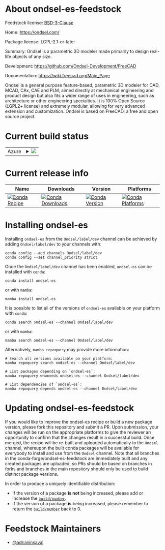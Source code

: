 About ondsel-es-feedstock
=========================

Feedstock license: [BSD-3-Clause](https://github.com/conda-forge/ondsel-es-feedstock/blob/main/LICENSE.txt)

Home: https://ondsel.com/

Package license: LGPL-2.1-or-later

Summary: Ondsel is a parametric 3D modeler made primarily to design real-life objects of any size. 

Development: https://github.com/Ondsel-Development/FreeCAD

Documentation: https://wiki.freecad.org/Main_Page

Ondsel is a general purpose feature-based, parametric 3D modeler for
CAD, MCAD, CAx, CAE and PLM, aimed directly at mechanical engineering
and product design but also fits a wider range of uses in engineering,
such as architecture or other engineering specialties. It is 100% Open
Source (LGPL2+ license) and extremely modular, allowing for very
advanced extension and customization.
Ondsel is based on FreeCAD, a free and open source project.


Current build status
====================


<table>
    
  <tr>
    <td>Azure</td>
    <td>
      <details>
        <summary>
          <a href="https://dev.azure.com/conda-forge/feedstock-builds/_build/latest?definitionId=&branchName=main">
            <img src="https://dev.azure.com/conda-forge/feedstock-builds/_apis/build/status/ondsel-es-feedstock?branchName=main">
          </a>
        </summary>
        <table>
          <thead><tr><th>Variant</th><th>Status</th></tr></thead>
          <tbody><tr>
              <td>linux_64_python3.10.____cpython</td>
              <td>
                <a href="https://dev.azure.com/conda-forge/feedstock-builds/_build/latest?definitionId=&branchName=main">
                  <img src="https://dev.azure.com/conda-forge/feedstock-builds/_apis/build/status/ondsel-es-feedstock?branchName=main&jobName=linux&configuration=linux%20linux_64_python3.10.____cpython" alt="variant">
                </a>
              </td>
            </tr><tr>
              <td>linux_aarch64_python3.10.____cpython</td>
              <td>
                <a href="https://dev.azure.com/conda-forge/feedstock-builds/_build/latest?definitionId=&branchName=main">
                  <img src="https://dev.azure.com/conda-forge/feedstock-builds/_apis/build/status/ondsel-es-feedstock?branchName=main&jobName=linux&configuration=linux%20linux_aarch64_python3.10.____cpython" alt="variant">
                </a>
              </td>
            </tr><tr>
              <td>osx_64_python3.10.____cpython</td>
              <td>
                <a href="https://dev.azure.com/conda-forge/feedstock-builds/_build/latest?definitionId=&branchName=main">
                  <img src="https://dev.azure.com/conda-forge/feedstock-builds/_apis/build/status/ondsel-es-feedstock?branchName=main&jobName=osx&configuration=osx%20osx_64_python3.10.____cpython" alt="variant">
                </a>
              </td>
            </tr><tr>
              <td>osx_arm64_python3.10.____cpython</td>
              <td>
                <a href="https://dev.azure.com/conda-forge/feedstock-builds/_build/latest?definitionId=&branchName=main">
                  <img src="https://dev.azure.com/conda-forge/feedstock-builds/_apis/build/status/ondsel-es-feedstock?branchName=main&jobName=osx&configuration=osx%20osx_arm64_python3.10.____cpython" alt="variant">
                </a>
              </td>
            </tr><tr>
              <td>win_64_python3.10.____cpython</td>
              <td>
                <a href="https://dev.azure.com/conda-forge/feedstock-builds/_build/latest?definitionId=&branchName=main">
                  <img src="https://dev.azure.com/conda-forge/feedstock-builds/_apis/build/status/ondsel-es-feedstock?branchName=main&jobName=win&configuration=win%20win_64_python3.10.____cpython" alt="variant">
                </a>
              </td>
            </tr>
          </tbody>
        </table>
      </details>
    </td>
  </tr>
</table>

Current release info
====================

| Name | Downloads | Version | Platforms |
| --- | --- | --- | --- |
| [![Conda Recipe](https://img.shields.io/badge/recipe-ondsel--es-green.svg)](https://anaconda.org/Ondsel/ondsel-es) | [![Conda Downloads](https://img.shields.io/conda/dn/Ondsel/ondsel-es.svg)](https://anaconda.org/Ondsel/ondsel-es) | [![Conda Version](https://img.shields.io/conda/vn/Ondsel/ondsel-es.svg)](https://anaconda.org/Ondsel/ondsel-es) | [![Conda Platforms](https://img.shields.io/conda/pn/Ondsel/ondsel-es.svg)](https://anaconda.org/Ondsel/ondsel-es) |

Installing ondsel-es
====================

Installing `ondsel-es` from the `Ondsel/label/dev` channel can be achieved by adding `Ondsel/label/dev` to your channels with:

```
conda config --add channels Ondsel/label/dev
conda config --set channel_priority strict
```

Once the `Ondsel/label/dev` channel has been enabled, `ondsel-es` can be installed with `conda`:

```
conda install ondsel-es
```

or with `mamba`:

```
mamba install ondsel-es
```

It is possible to list all of the versions of `ondsel-es` available on your platform with `conda`:

```
conda search ondsel-es --channel Ondsel/label/dev
```

or with `mamba`:

```
mamba search ondsel-es --channel Ondsel/label/dev
```

Alternatively, `mamba repoquery` may provide more information:

```
# Search all versions available on your platform:
mamba repoquery search ondsel-es --channel Ondsel/label/dev

# List packages depending on `ondsel-es`:
mamba repoquery whoneeds ondsel-es --channel Ondsel/label/dev

# List dependencies of `ondsel-es`:
mamba repoquery depends ondsel-es --channel Ondsel/label/dev
```




Updating ondsel-es-feedstock
============================

If you would like to improve the ondsel-es recipe or build a new
package version, please fork this repository and submit a PR. Upon submission,
your changes will be run on the appropriate platforms to give the reviewer an
opportunity to confirm that the changes result in a successful build. Once
merged, the recipe will be re-built and uploaded automatically to the
`Ondsel` channel, whereupon the built conda packages will be available for
everybody to install and use from the `Ondsel` channel.
Note that all branches in the conda-forge/ondsel-es-feedstock are
immediately built and any created packages are uploaded, so PRs should be based
on branches in forks and branches in the main repository should only be used to
build distinct package versions.

In order to produce a uniquely identifiable distribution:
 * If the version of a package **is not** being increased, please add or increase
   the [``build/number``](https://docs.conda.io/projects/conda-build/en/latest/resources/define-metadata.html#build-number-and-string).
 * If the version of a package **is** being increased, please remember to return
   the [``build/number``](https://docs.conda.io/projects/conda-build/en/latest/resources/define-metadata.html#build-number-and-string)
   back to 0.

Feedstock Maintainers
=====================

* [@adrianinsaval](https://github.com/adrianinsaval/)

